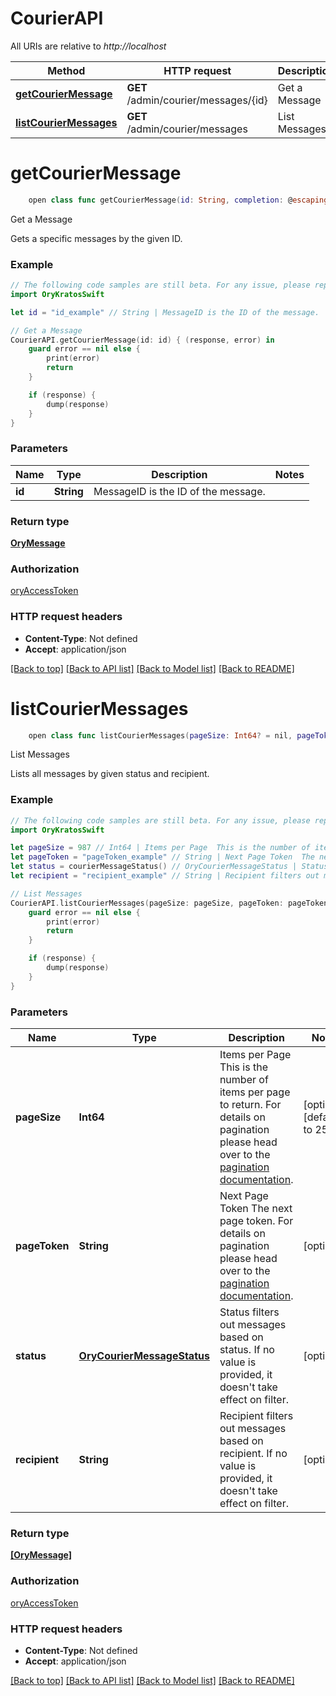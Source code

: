 # CourierAPI

All URIs are relative to *http://localhost*

Method | HTTP request | Description
------------- | ------------- | -------------
[**getCourierMessage**](CourierAPI.md#getcouriermessage) | **GET** /admin/courier/messages/{id} | Get a Message
[**listCourierMessages**](CourierAPI.md#listcouriermessages) | **GET** /admin/courier/messages | List Messages


# **getCourierMessage**
```swift
    open class func getCourierMessage(id: String, completion: @escaping (_ data: OryMessage?, _ error: Error?) -> Void)
```

Get a Message

Gets a specific messages by the given ID.

### Example
```swift
// The following code samples are still beta. For any issue, please report via http://github.com/OpenAPITools/openapi-generator/issues/new
import OryKratosSwift

let id = "id_example" // String | MessageID is the ID of the message.

// Get a Message
CourierAPI.getCourierMessage(id: id) { (response, error) in
    guard error == nil else {
        print(error)
        return
    }

    if (response) {
        dump(response)
    }
}
```

### Parameters

Name | Type | Description  | Notes
------------- | ------------- | ------------- | -------------
 **id** | **String** | MessageID is the ID of the message. | 

### Return type

[**OryMessage**](OryMessage.md)

### Authorization

[oryAccessToken](../README.md#oryAccessToken)

### HTTP request headers

 - **Content-Type**: Not defined
 - **Accept**: application/json

[[Back to top]](#) [[Back to API list]](../README.md#documentation-for-api-endpoints) [[Back to Model list]](../README.md#documentation-for-models) [[Back to README]](../README.md)

# **listCourierMessages**
```swift
    open class func listCourierMessages(pageSize: Int64? = nil, pageToken: String? = nil, status: OryCourierMessageStatus? = nil, recipient: String? = nil, completion: @escaping (_ data: [OryMessage]?, _ error: Error?) -> Void)
```

List Messages

Lists all messages by given status and recipient.

### Example
```swift
// The following code samples are still beta. For any issue, please report via http://github.com/OpenAPITools/openapi-generator/issues/new
import OryKratosSwift

let pageSize = 987 // Int64 | Items per Page  This is the number of items per page to return. For details on pagination please head over to the [pagination documentation](https://www.ory.sh/docs/ecosystem/api-design#pagination). (optional) (default to 250)
let pageToken = "pageToken_example" // String | Next Page Token  The next page token. For details on pagination please head over to the [pagination documentation](https://www.ory.sh/docs/ecosystem/api-design#pagination). (optional)
let status = courierMessageStatus() // OryCourierMessageStatus | Status filters out messages based on status. If no value is provided, it doesn't take effect on filter. (optional)
let recipient = "recipient_example" // String | Recipient filters out messages based on recipient. If no value is provided, it doesn't take effect on filter. (optional)

// List Messages
CourierAPI.listCourierMessages(pageSize: pageSize, pageToken: pageToken, status: status, recipient: recipient) { (response, error) in
    guard error == nil else {
        print(error)
        return
    }

    if (response) {
        dump(response)
    }
}
```

### Parameters

Name | Type | Description  | Notes
------------- | ------------- | ------------- | -------------
 **pageSize** | **Int64** | Items per Page  This is the number of items per page to return. For details on pagination please head over to the [pagination documentation](https://www.ory.sh/docs/ecosystem/api-design#pagination). | [optional] [default to 250]
 **pageToken** | **String** | Next Page Token  The next page token. For details on pagination please head over to the [pagination documentation](https://www.ory.sh/docs/ecosystem/api-design#pagination). | [optional] 
 **status** | [**OryCourierMessageStatus**](.md) | Status filters out messages based on status. If no value is provided, it doesn&#39;t take effect on filter. | [optional] 
 **recipient** | **String** | Recipient filters out messages based on recipient. If no value is provided, it doesn&#39;t take effect on filter. | [optional] 

### Return type

[**[OryMessage]**](OryMessage.md)

### Authorization

[oryAccessToken](../README.md#oryAccessToken)

### HTTP request headers

 - **Content-Type**: Not defined
 - **Accept**: application/json

[[Back to top]](#) [[Back to API list]](../README.md#documentation-for-api-endpoints) [[Back to Model list]](../README.md#documentation-for-models) [[Back to README]](../README.md)

